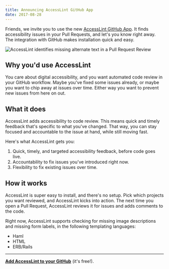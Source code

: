 ```yaml
---
title: Announcing AccessLint GitHub App
date: 2017-08-28
---
```


Friends, we invite you to use the new [AccessLint GitHub App][github-app]. It
finds accessibility issues in your Pull Requests, and let's you know right away.
The integration with GitHub makes installation quick and easy.

![AccessLint identifies missing alternate text in a Pull Request Review](https://accesslint-images.nyc3.digitaloceanspaces.com/blog/accesslint-bot-pr-issues-found.jpg)

## Why you'd use AccessLint

You care about digital accessibility, and you want automated code review in your
GitHub workflow. Maybe you've fixed some issues already, or maybe you want to
chip away at issues over time. Either way you want to prevent new issues from
here on out.

## What it does

AccessLint adds accessibility to code review. This means quick and timely
feedback that's specific to what you've changed. That way, you can stay focused
and accountable to the issue at hand, while still moving fast.

Here's what AccessLint gets you:

1. Quick, timely, and targeted accessibility feedback, before code goes live.
2. Accountability to fix issues you've introduced right now.
3. Flexibility to fix existing issues over time.

## How it works

AccessLint is super easy to install, and there's no setup. Pick which projects
you want reviewed, and AccessLint kicks into action. The next time you open a
Pull Request, AccessLint reviews it for issues and adds comments to the code.

Right now, AccessLint supports checking for missing image descriptions and
missing form labels, in the following templating languages:

- Haml
- HTML
- ERB/Rails

---

[**Add AccessLint to your GitHub**][github-app] (it's free!).

[github-app]: https://github.com/marketplace/accesslint
